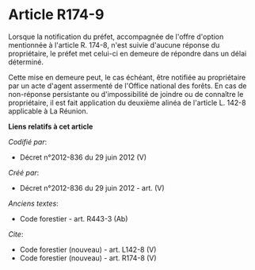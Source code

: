 # Article R174-9

Lorsque la notification du préfet, accompagnée de l'offre d'option mentionnée à l'article R. 174-8, n'est suivie d'aucune
réponse du propriétaire, le préfet met celui-ci en demeure de répondre dans un délai déterminé.

Cette mise en demeure peut, le cas échéant, être notifiée au propriétaire par un acte d'agent assermenté de l'Office national
des forêts. En cas de non-réponse persistante ou d'impossibilité de joindre ou de connaître le propriétaire, il est fait
application du deuxième alinéa de l'article L. 142-8 applicable à La Réunion.

**Liens relatifs à cet article**

_Codifié par_:

  - Décret n°2012-836 du 29 juin 2012 (V)

_Créé par_:

  - Décret n°2012-836 du 29 juin 2012 - art. (V)

_Anciens textes_:

  - Code forestier - art. R443-3 (Ab)

_Cite_:

  - Code forestier (nouveau) - art. L142-8 (V)
  - Code forestier (nouveau) - art. R174-8 (V)
